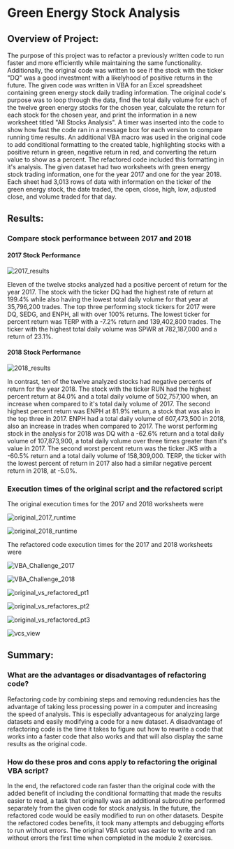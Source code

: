 # Green Energy Stock Analysis 


## Overview of Project: 

The purpose of this project was to refactor a previously written code to run faster and more efficiently while maintaining the same functionality. Additionally, the original code was written to see if the stock with the ticker "DQ" was a good investment with a likelyhood of positive returns in the future. The given code was written in VBA for an Excel spreadsheet containing green energy stock daily trading information. The original code's purpose was to loop through the data, find the total daily volume for each of the twelve green energy stocks for the chosen year, calculate the return for each stock for the chosen year, and print the information in a new worksheet titled "All Stocks Analysis".  A timer was inserted into the code to show how fast the code ran in a message box for each version to compare running time results. An additional VBA macro was used in the original code to add conditional formatting to the created table, highlighting stocks with a positive return in green, negative return in red, and converting the return value to show as a percent.  The refactored code included this formatting in it's analysis. The given dataset had two worksheets with green energy stock trading information, one for the year 2017 and one for the year 2018.  Each sheet had 3,013 rows of data with information on the ticker of the green energy stock, the date traded, the open, close, high, low, adjusted close, and volume traded for that day. 

## Results: 

### Compare stock performance between 2017 and 2018




#### 2017 Stock Performance


![2017_results](https://user-images.githubusercontent.com/78699521/112772713-38514680-8fe7-11eb-8558-cf3876ae0afb.png)


Eleven of the twelve stocks analyzed had a positive percent of return for the year 2017.  The stock with the ticker DQ had the highest rate of return at 199.4% while also having the lowest total daily volume for that year at 35,796,200 trades.  The top three performing stock tickers for 2017 were DQ, SEDG, and ENPH, all with over 100% returns.  The lowest ticker for percent return was TERP with a -7.2% return and 139,402,800 trades. The ticker with the highest total daily volume was SPWR at 782,187,000 and a return of 23.1%.  



#### 2018 Stock Performance


![2018_results](https://user-images.githubusercontent.com/78699521/112772717-3e472780-8fe7-11eb-8f60-b0df28159eb1.png)


In contrast, ten of the twelve analyzed stocks had negative percents of return for the year 2018.  The stock with the ticker RUN had the highest percent return at 84.0% and a total daily volume of 502,757,100 when, an increase when compared to it's total daily volume of 2017.  The second highest percent return was ENPH at 81.9% return, a stock that was also in the top three in 2017.  ENPH had a total daily volume of 607,473,500 in 2018, also an increase in trades when compared to 2017.  The worst performing stock in the analysis for 2018 was DQ with a -62.6% return and a total daily volume of 107,873,900, a total daily volume over three times greater than it's value in 2017. The second worst percent return was the ticker JKS with a -60.5% return and a total daily volume of 158,309,000. TERP, the ticker with the lowest percent of return in 2017 also had a similar negative percent return in 2018, at -5.0%. 


### Execution times of the original script and the refactored script

The original execution times for the 2017 and 2018 worksheets were


![original_2017_runtime](https://user-images.githubusercontent.com/78699521/112771407-9169ac00-8fe0-11eb-9f1f-bf373e51ee58.png)


![original_2018_runtime](https://user-images.githubusercontent.com/78699521/112771413-9af31400-8fe0-11eb-96d7-a60a1eb129b9.png)


The refactored code execution times for the 2017 and 2018 worksheets were


![VBA_Challenge_2017](https://user-images.githubusercontent.com/78699521/112771425-b2ca9800-8fe0-11eb-9e6c-ed024a396fe1.png)


![VBA_Challenge_2018](https://user-images.githubusercontent.com/78699521/112771428-b827e280-8fe0-11eb-94b6-c3379edbbbed.png)


![original_vs_refactored_pt1](https://user-images.githubusercontent.com/78699521/112771483-fcb37e00-8fe0-11eb-864e-1a1a418779b4.png)


![original_vs_refactores_pt2](https://user-images.githubusercontent.com/78699521/112771492-0341f580-8fe1-11eb-853d-128c80271db4.png)



![original_vs_refactored_pt3](https://user-images.githubusercontent.com/78699521/112771495-0a690380-8fe1-11eb-8137-d67a456aac91.png)



![vcs_view](https://user-images.githubusercontent.com/78699521/112771514-1f459700-8fe1-11eb-8601-25c60e8f03e0.png)



## Summary: 


### What are the advantages or disadvantages of refactoring code?


Refactoring code by combining steps  and removing redundencies has the advantage of taking less processing power in a computer and increasing the speed of analysis.  This is especially advantageous for analyzing large datasets and easily modifying a code for a new dataset.  A disadvantage of refactoring code is the time it takes to figure out how to rewrite a code that works into a faster code that also works and that will also display the same results as the original code.


### How do these pros and cons apply to refactoring the original VBA script?

In the end, the refactored code ran faster than the original code with the added benefit of including the conditional formatting that made the results easier to read, a task that originally was an additional subroutine performed separately from the given code for stock analysis.  In the future, the refactored code would be easily modified to run on other datasets.  Despite the refactored codes benefits, it took many attempts and debugging efforts to run without errors.  The original VBA script was easier to write and ran without errors the first time when completed in the module 2 exercises.








